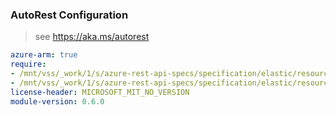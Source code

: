 ### AutoRest Configuration

> see https://aka.ms/autorest

``` yaml
azure-arm: true
require:
- /mnt/vss/_work/1/s/azure-rest-api-specs/specification/elastic/resource-manager/readme.md
- /mnt/vss/_work/1/s/azure-rest-api-specs/specification/elastic/resource-manager/readme.go.md
license-header: MICROSOFT_MIT_NO_VERSION
module-version: 0.6.0

```